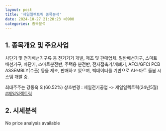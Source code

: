 ```yaml
---
layout: post
title: '제일일렉트릭 종목분석'
date: 2024-10-27 21:20:23 +0900
categories: 종목분석
---
```


## 1. 종목개요 및 주요사업

차단기 및 전기배선기구류 등 전기기기 개발, 제조 및 판매업체. 일반배선기구, 스마트 배선기구, 차단기, 스마트분전반, 주택용 분전반, 전자접촉기/개폐기, AFCI/GFCI PCB ASSEMBLY(수출) 등을 제조, 판매하고 있으며, 빅데이터를 기반으로 AI스마트 돌봄 시스템 개발 중. 

최대주주는 강동욱 외(60.52%) 상호변경 : 제일전기공업 -> 제일일렉트릭(24년5월)
[#제일일렉트릭](#)

## 2. 시세분석

No price analysis available
